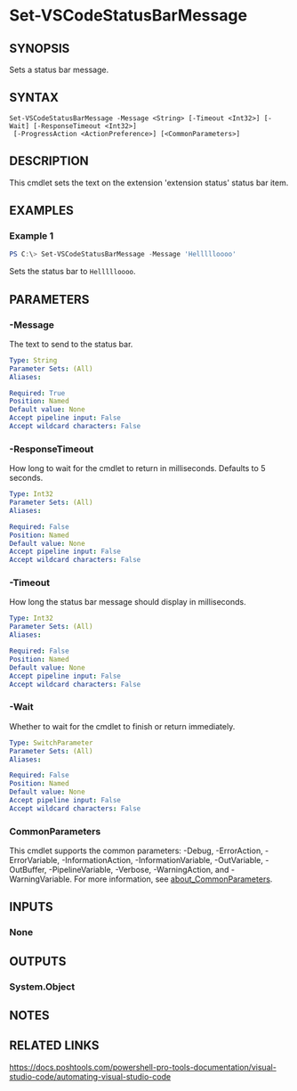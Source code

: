 ﻿---
external help file: PowerShellProTools.VSCode.dll-Help.xml
Module Name: PowerShellProTools.VSCode
online version:
schema: 2.0.0
---

# Set-VSCodeStatusBarMessage

## SYNOPSIS
Sets a status bar message.

## SYNTAX

```
Set-VSCodeStatusBarMessage -Message <String> [-Timeout <Int32>] [-Wait] [-ResponseTimeout <Int32>]
 [-ProgressAction <ActionPreference>] [<CommonParameters>]
```

## DESCRIPTION
This cmdlet sets the text on the extension 'extension status' status bar item.

## EXAMPLES

### Example 1
```powershell
PS C:\> Set-VSCodeStatusBarMessage -Message 'Hellllloooo'
```

Sets the status bar to `Hellllloooo`.

## PARAMETERS

### -Message
The text to send to the status bar.

```yaml
Type: String
Parameter Sets: (All)
Aliases:

Required: True
Position: Named
Default value: None
Accept pipeline input: False
Accept wildcard characters: False
```

### -ResponseTimeout
How long to wait for the cmdlet to return in milliseconds. Defaults to 5 seconds.

```yaml
Type: Int32
Parameter Sets: (All)
Aliases:

Required: False
Position: Named
Default value: None
Accept pipeline input: False
Accept wildcard characters: False
```

### -Timeout
How long the status bar message should display in milliseconds.

```yaml
Type: Int32
Parameter Sets: (All)
Aliases:

Required: False
Position: Named
Default value: None
Accept pipeline input: False
Accept wildcard characters: False
```

### -Wait
Whether to wait for the cmdlet to finish or return immediately.

```yaml
Type: SwitchParameter
Parameter Sets: (All)
Aliases:

Required: False
Position: Named
Default value: None
Accept pipeline input: False
Accept wildcard characters: False
```

### CommonParameters
This cmdlet supports the common parameters: -Debug, -ErrorAction, -ErrorVariable, -InformationAction, -InformationVariable, -OutVariable, -OutBuffer, -PipelineVariable, -Verbose, -WarningAction, and -WarningVariable. For more information, see [about_CommonParameters](http://go.microsoft.com/fwlink/?LinkID=113216).

## INPUTS

### None

## OUTPUTS

### System.Object

## NOTES

## RELATED LINKS
https://docs.poshtools.com/powershell-pro-tools-documentation/visual-studio-code/automating-visual-studio-code
